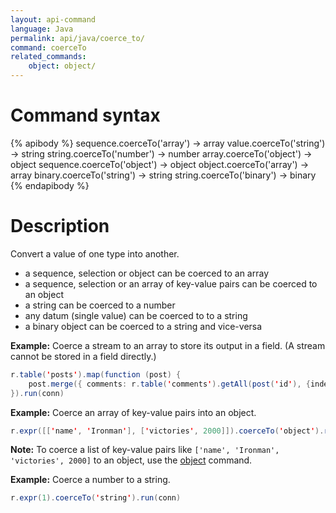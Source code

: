```yaml
---
layout: api-command
language: Java
permalink: api/java/coerce_to/
command: coerceTo
related_commands:
    object: object/
---
```


# Command syntax #

{% apibody %}
sequence.coerceTo('array') &rarr; array
value.coerceTo('string') &rarr; string
string.coerceTo('number') &rarr; number
array.coerceTo('object') &rarr; object
sequence.coerceTo('object') &rarr; object
object.coerceTo('array') &rarr; array
binary.coerceTo('string') &rarr; string
string.coerceTo('binary') &rarr; binary
{% endapibody %}

# Description #

Convert a value of one type into another.

* a sequence, selection or object can be coerced to an array
* a sequence, selection or an array of key-value pairs can be coerced to an object
* a string can be coerced to a number
* any datum (single value) can be coerced to to a string
* a binary object can be coerced to a string and vice-versa

__Example:__ Coerce a stream to an array to store its output in a field. (A stream cannot be stored in a field directly.)

```java
r.table('posts').map(function (post) {
    post.merge({ comments: r.table('comments').getAll(post('id'), {index: 'postId'}).coerceTo('array')});
}).run(conn)
```

__Example:__ Coerce an array of key-value pairs into an object.


```java
r.expr([['name', 'Ironman'], ['victories', 2000]]).coerceTo('object').run(conn)
```

__Note:__ To coerce a list of key-value pairs like `['name', 'Ironman', 'victories', 2000]` to an object, use the [object](/api/java/object) command.

__Example:__ Coerce a number to a string.

```java
r.expr(1).coerceTo('string').run(conn)
```
